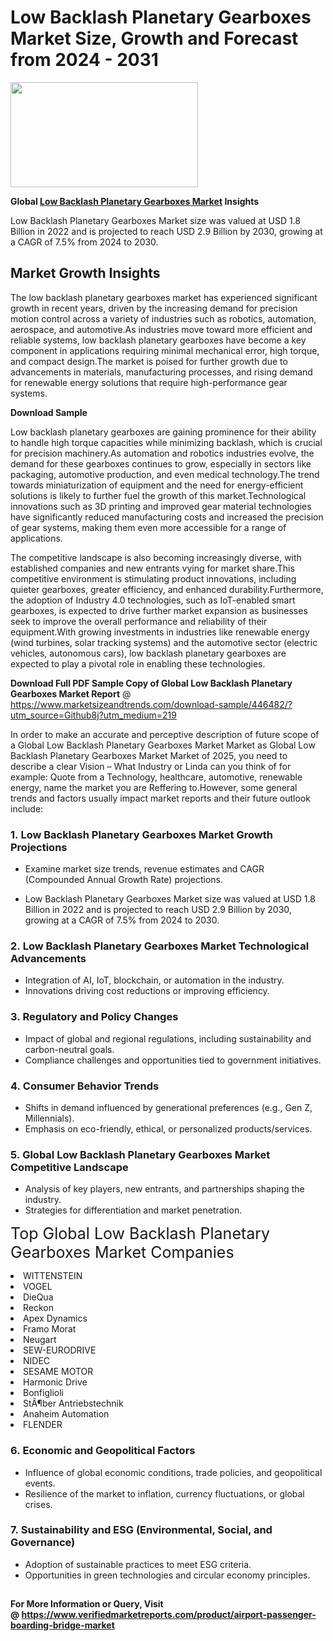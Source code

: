 <H1>Low Backlash Planetary Gearboxes Market Size, Growth and Forecast from 2024 - 2031</H1><img class="aligncenter size-medium wp-image-584254" src="https://thirdeyenews.in/wp-content/uploads/2024/09/Global-Market-Research-300x168.jpeg" alt="" width="300" height="168" /><p><strong>Global&nbsp;<a href="https://www.marketsizeandtrends.com/download-sample/446482/?utm_source=Github8j?utm_medium=219">Low Backlash Planetary Gearboxes Market</a> Insights</strong></p><p>Low Backlash Planetary Gearboxes Market size was valued at USD 1.8 Billion in 2022 and is projected to reach USD 2.9 Billion by 2030, growing at a CAGR of 7.5% from 2024 to 2030.</p><p><h2>Market Growth Insights</h2> <p>The low backlash planetary gearboxes market has experienced significant growth in recent years, driven by the increasing demand for precision motion control across a variety of industries such as robotics, automation, aerospace, and automotive.As industries move toward more efficient and reliable systems, low backlash planetary gearboxes have become a key component in applications requiring minimal mechanical error, high torque, and compact design.The market is poised for further growth due to advancements in materials, manufacturing processes, and rising demand for renewable energy solutions that require high-performance gear systems.</p> <p><strong>Download Sample</strong></p> <p>Low backlash planetary gearboxes are gaining prominence for their ability to handle high torque capacities while minimizing backlash, which is crucial for precision machinery.As automation and robotics industries evolve, the demand for these gearboxes continues to grow, especially in sectors like packaging, automotive production, and even medical technology.The trend towards miniaturization of equipment and the need for energy-efficient solutions is likely to further fuel the growth of this market.Technological innovations such as 3D printing and improved gear material technologies have significantly reduced manufacturing costs and increased the precision of gear systems, making them even more accessible for a range of applications.</p> <p>The competitive landscape is also becoming increasingly diverse, with established companies and new entrants vying for market share.This competitive environment is stimulating product innovations, including quieter gearboxes, greater efficiency, and enhanced durability.Furthermore, the adoption of Industry 4.0 technologies, such as IoT-enabled smart gearboxes, is expected to drive further market expansion as businesses seek to improve the overall performance and reliability of their equipment.With growing investments in industries like renewable energy (wind turbines, solar tracking systems) and the automotive sector (electric vehicles, autonomous cars), low backlash planetary gearboxes are expected to play a pivotal role in enabling these technologies.</p> <p><span class=""><strong>Download Full PDF Sample Copy of Global Low Backlash Planetary Gearboxes Market Report</strong> @ <a href="https://www.marketsizeandtrends.com/download-sample/446482/?utm_source=Github8j?utm_medium=219" target="_blank">https://www.marketsizeandtrends.com/download-sample/446482/?utm_source=Github8j?utm_medium=219</a></span></p><p>In order to make an accurate and perceptive description of future scope of a Global&nbsp;Low Backlash Planetary Gearboxes Market Market as Global&nbsp;Low Backlash Planetary Gearboxes Market Market of 2025, you need to describe a clear Vision &ndash; What Industry or Linda can you think of for example: Quote from a Technology, healthcare, automotive, renewable energy, name the market you are Reffering to.However, some general trends and factors usually impact market reports and their future outlook include:</p><h3>1.&nbsp;<strong>Low Backlash Planetary Gearboxes Market Growth Projections</strong></h3><ul><li>Examine market size trends, revenue estimates and CAGR (Compounded Annual Growth Rate) projections.</li><li><p>Low Backlash Planetary Gearboxes Market size was valued at USD 1.8 Billion in 2022 and is projected to reach USD 2.9 Billion by 2030, growing at a CAGR of 7.5% from 2024 to 2030.</p></li></ul><h3>2.&nbsp;<strong>Low Backlash Planetary Gearboxes Market Technological Advancements</strong></h3><ul><li>Integration of AI, IoT, blockchain, or automation in the industry.</li><li>Innovations driving cost reductions or improving efficiency.</li></ul><h3>3.&nbsp;<strong>Regulatory and Policy Changes</strong></h3><ul><li>Impact of global and regional regulations, including sustainability and carbon-neutral goals.</li><li>Compliance challenges and opportunities tied to government initiatives.</li></ul><h3>4.&nbsp;<strong>Consumer Behavior Trends</strong></h3><ul><li>Shifts in demand influenced by generational preferences (e.g., Gen Z, Millennials).</li><li>Emphasis on eco-friendly, ethical, or personalized products/services.</li></ul><h3>5.&nbsp;<strong>Global Low Backlash Planetary Gearboxes Market Competitive Landscape</strong></h3><ul><li>Analysis of key players, new entrants, and partnerships shaping the industry.</li><li>Strategies for differentiation and market penetration.</li></ul><p data-pm-slice="1 1 []"><span style="color: inherit; font-family: inherit; font-size: 25px;">Top Global Low Backlash Planetary Gearboxes Market Companies</span></p><div class="" data-test-id=""><p><li>WITTENSTEIN</li><li> VOGEL</li><li> DieQua</li><li> Reckon</li><li> Apex Dynamics</li><li> Framo Morat</li><li> Neugart</li><li> SEW-EURODRIVE</li><li> NIDEC</li><li> SESAME MOTOR</li><li> Harmonic Drive</li><li> Bonfiglioli</li><li> StÃ¶ber Antriebstechnik</li><li> Anaheim Automation</li><li> FLENDER</li></p></div><h3>6.&nbsp;<strong>Economic and Geopolitical Factors</strong></h3><ul><li>Influence of global economic conditions, trade policies, and geopolitical events.</li><li>Resilience of the market to inflation, currency fluctuations, or global crises.</li></ul><h3>7.&nbsp;<strong>Sustainability and ESG (Environmental, Social, and Governance)</strong></h3><ul><li>Adoption of sustainable practices to meet ESG criteria.</li><li>Opportunities in green technologies and circular economy principles.</li></ul><h2><strong style="font-size: 14px;">For More Information or Query, Visit @&nbsp;</strong><a style="background-color: #ffffff; font-size: 14px;" href="https://www.marketsizeandtrends.com/report/low-backlash-planetary-gearboxes-market/" target="_blank">https://www.verifiedmarketreports.com/product/airport-passenger-boarding-bridge-market</a></h2>